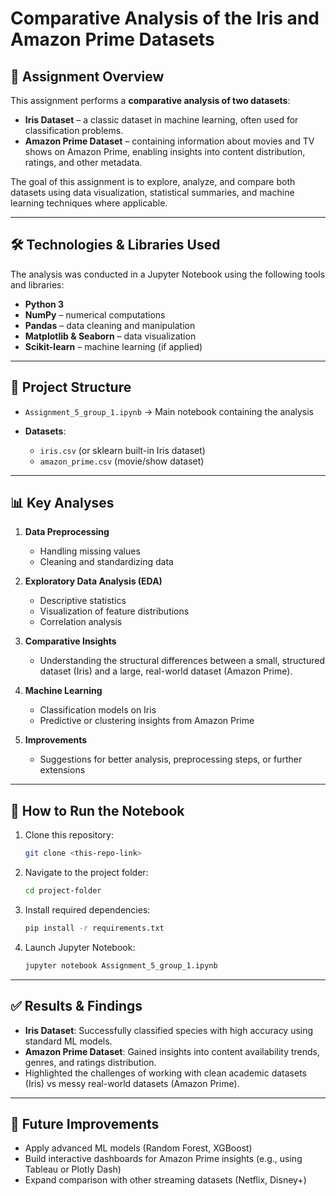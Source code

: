 # Comparative Analysis of the Iris and Amazon Prime Datasets

## 📌 Assignment Overview

This assignment performs a **comparative analysis of two datasets**:

* **Iris Dataset** – a classic dataset in machine learning, often used for classification problems.
* **Amazon Prime Dataset** – containing information about movies and TV shows on Amazon Prime, enabling insights into content distribution, ratings, and other metadata.

The goal of this assignment is to explore, analyze, and compare both datasets using data visualization, statistical summaries, and machine learning techniques where applicable.

---

## 🛠️ Technologies & Libraries Used

The analysis was conducted in a Jupyter Notebook using the following tools and libraries:

* **Python 3**
* **NumPy** – numerical computations
* **Pandas** – data cleaning and manipulation
* **Matplotlib & Seaborn** – data visualization
* **Scikit-learn** – machine learning (if applied)

---

## 📂 Project Structure

* `Assignment_5_group_1.ipynb` → Main notebook containing the analysis
* **Datasets**:

  * `iris.csv` (or sklearn built-in Iris dataset)
  * `amazon_prime.csv` (movie/show dataset)

---

## 📊 Key Analyses

1. **Data Preprocessing**

   * Handling missing values
   * Cleaning and standardizing data

2. **Exploratory Data Analysis (EDA)**

   * Descriptive statistics
   * Visualization of feature distributions
   * Correlation analysis

3. **Comparative Insights**

   * Understanding the structural differences between a small, structured dataset (Iris) and a large, real-world dataset (Amazon Prime).

4. **Machine Learning**

   * Classification models on Iris
   * Predictive or clustering insights from Amazon Prime

5. **Improvements**

   * Suggestions for better analysis, preprocessing steps, or further extensions

---

## 🚀 How to Run the Notebook

1. Clone this repository:

   ```bash
   git clone <this-repo-link>
   ```
2. Navigate to the project folder:

   ```bash
   cd project-folder
   ```
3. Install required dependencies:

   ```bash
   pip install -r requirements.txt
   ```
4. Launch Jupyter Notebook:

   ```bash
   jupyter notebook Assignment_5_group_1.ipynb
   ```

---

## ✅ Results & Findings

* **Iris Dataset**: Successfully classified species with high accuracy using standard ML models.
* **Amazon Prime Dataset**: Gained insights into content availability trends, genres, and ratings distribution.
* Highlighted the challenges of working with clean academic datasets (Iris) vs messy real-world datasets (Amazon Prime).

---

## 📌 Future Improvements

* Apply advanced ML models (Random Forest, XGBoost)
* Build interactive dashboards for Amazon Prime insights (e.g., using Tableau or Plotly Dash)
* Expand comparison with other streaming datasets (Netflix, Disney+)

